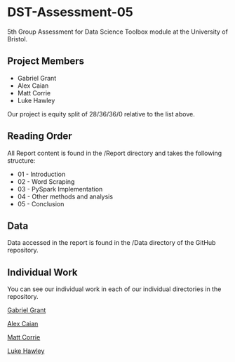 # DST-Assessment-05
5th Group Assessment for Data Science Toolbox module at the University of Bristol.

## Project Members
* Gabriel Grant
* Alex Caian
* Matt Corrie
* Luke Hawley

Our project is equity split of 28/36/36/0 relative to the list above.

## Reading Order

All Report content is found in the /Report directory and takes the following structure:
* 01 - Introduction
* 02 - Word Scraping
* 03 - PySpark Implementation
* 04 - Other methods and analysis
* 05 - Conclusion

## Data

Data accessed in the report is found in the /Data directory of the GitHub repository.

## Individual Work

You can see our individual work in each of our individual directories in the repository.

[Gabriel Grant](https://github.com/Galeforse/DST-Assessment-04/tree/main/Gabriel%20Grant)

[Alex Caian](https://github.com/Galeforse/DST-Assessment-04/tree/main/Alex%20Caian)

[Matt Corrie](https://github.com/Galeforse/DST-Assessment-04/tree/main/Matt%20Corrie)

[Luke Hawley](https://github.com/Galeforse/DST-Assessment-04/tree/main/Luke%20Hawley)
